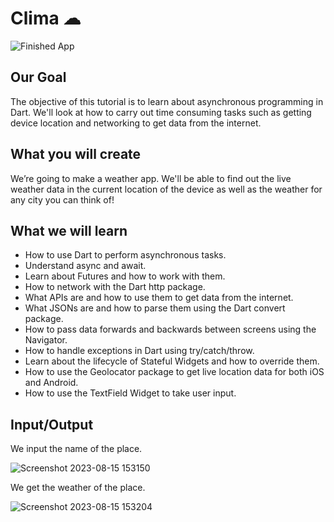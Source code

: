 # Clima ☁

![Finished App](https://github.com/londonappbrewery/Images/blob/master/clima-demo.gif)


## Our Goal

The objective of this tutorial is to learn about asynchronous programming in Dart. We'll look at how to carry out time consuming tasks such as getting device location and networking to get data from the internet.


## What you will create

We’re going to make a weather app. We'll be able to find out the live weather data in the current location of the device as well as the weather for any city you can think of!

## What we will learn

- How to use Dart to perform asynchronous tasks.
- Understand async and await.
- Learn about Futures and how to work with them.
- How to network with the Dart http package.
- What APIs are and how to use them to get data from the internet.
- What JSONs are and how to parse them using the Dart convert package.
- How to pass data forwards and backwards between screens using the Navigator.
- How to handle exceptions in Dart using try/catch/throw.
- Learn about the lifecycle of Stateful Widgets and how to override them.
- How to use the Geolocator package to get live location data for both iOS and Android.
- How to use the TextField Widget to take user input.

## Input/Output

We input the name of the place.

![Screenshot 2023-08-15 153150](https://github.com/Chirag1969/Clima-Flutter-Completed/assets/72310140/8fbe0de9-22e5-46de-8918-d12f32f36919)

We get the weather of the place.

![Screenshot 2023-08-15 153204](https://github.com/Chirag1969/Clima-Flutter-Completed/assets/72310140/68e7347f-1087-441f-bf77-6c4f60e3bbda)
